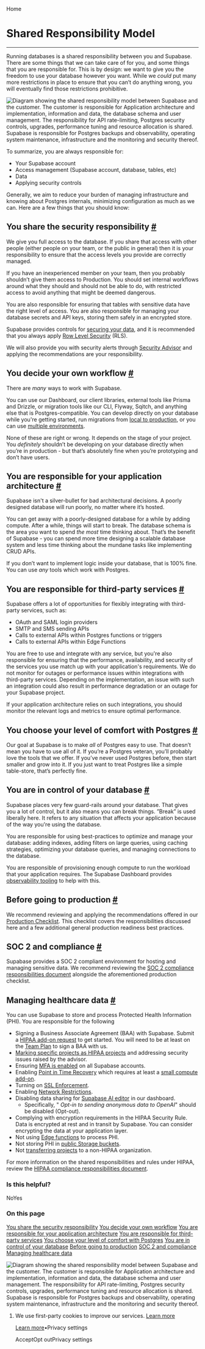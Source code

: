 Home

# Shared Responsibility Model

* * *

Running databases is a shared responsibility between you and Supabase. There are some things that we can take care of for you, and some things that you are responsible for. This is by design: we want to give you the freedom to use your database however you want. While we _could_ put many more restrictions in place to ensure that you can’t do anything wrong, you will eventually find those restrictions prohibitive.

![Diagram showing the shared responsibility model between Supabase and the customer. The customer is responsible for Application architecture and implementation, information and data, the database schema and user management. The responsibility for API rate-limiting, Postgres security controls, upgrades, performance tuning and resource allocation is shared. Supabase is responsible for Postgres backups and observability, operating system maintenance, infrastructure and the monitoring and security thereof.](https://supabase.com/docs/_next/image?url=%2Fdocs%2Fimg%2Fplatform%2Fshared-responsibility-model--light.png&w=3840&q=75&dpl=dpl_9xAnUGkSbk4dufV62sNRezafXykJ)

To summarize, you are always responsible for:

- Your Supabase account
- Access management (Supabase account, database, tables, etc)
- Data
- Applying security controls

Generally, we aim to reduce your burden of managing infrastructure and knowing about Postgres internals, minimizing configuration as much as we can. Here are a few things that you should know:

## You share the security responsibility [\#](https://supabase.com/docs/guides/deployment/shared-responsibility-model\#you-share-the-security-responsibility)

We give you full access to the database. If you share that access with other people (either people on your team, or the public in general) then it is your responsibility to ensure that the access levels you provide are correctly managed.

If you have an inexperienced member on your team, then you probably shouldn’t give them access to Production. You should set internal workflows around what they should and should not be able to do, with restricted access to avoid anything that might be deemed dangerous.

You are also responsible for ensuring that tables with sensitive data have the right level of access. You are also responsible for managing your database secrets and API keys, storing them safely in an encrypted store.

Supabase provides controls for [securing your data](https://supabase.com/docs/guides/database/secure-data), and it is recommended that you always apply [Row Level Security](https://supabase.com/docs/guides/database/postgres/row-level-security) (RLS).

We will also provide you with security alerts through [Security Advisor](https://supabase.com/dashboard/project/_/database/security-advisor) and applying the recommendations are your responsibility.

## You decide your own workflow [\#](https://supabase.com/docs/guides/deployment/shared-responsibility-model\#you-decide-your-own-workflow)

There are _many_ ways to work with Supabase.

You can use our Dashboard, our client libraries, external tools like Prisma and Drizzle, or migration tools like our CLI, Flyway, Sqitch, and anything else that is Postgres-compatible. You can develop directly on your database while you're getting started, run migrations from [local to production](https://supabase.com/docs/guides/getting-started/local-development), or you can use [multiple environments](https://supabase.com/docs/guides/cli/managing-environments).

None of these are right or wrong. It depends on the stage of your project. You _definitely_ shouldn’t be developing on your database directly when you’re in production - but that’s absolutely fine when you’re prototyping and don’t have users.

## You are responsible for your application architecture [\#](https://supabase.com/docs/guides/deployment/shared-responsibility-model\#you-are-responsible-for-your-application-architecture)

Supabase isn't a silver-bullet for bad architectural decisions. A poorly designed database will run poorly, no matter where it’s hosted.

You can get away with a poorly-designed database for a while by adding compute. After a while, things will start to break. The database schema is the area you want to spend _the most_ time thinking about. That’s the benefit of Supabase - you can spend more time designing a scalable database system and less time thinking about the mundane tasks like implementing CRUD APIs.

If you don’t want to implement logic inside your database, that is 100% fine. You can use _any_ tools which work with Postgres.

## You are responsible for third-party services [\#](https://supabase.com/docs/guides/deployment/shared-responsibility-model\#you-are-responsible-for-third-party-services)

Supabase offers a lot of opportunities for flexibly integrating with third-party services, such as:

- OAuth and SAML login providers
- SMTP and SMS sending APIs
- Calls to external APIs within Postgres functions or triggers
- Calls to external APIs within Edge Functions

You are free to use and integrate with any service, but you're also responsible for ensuring that the performance, availability, and security of the services you use match up with your application's requirements. We do not monitor for outages or performance issues within integrations with third-party services. Depending on the implementation, an issue with such an integration could also result in performance degradation or an outage for your Supabase project.

If your application architecture relies on such integrations, you should monitor the relevant logs and metrics to ensure optimal performance.

## You choose your level of comfort with Postgres [\#](https://supabase.com/docs/guides/deployment/shared-responsibility-model\#you-choose-your-level-of-comfort-with-postgres)

Our goal at Supabase is to make _all_ of Postgres easy to use. That doesn’t mean you have to use all of it. If you’re a Postgres veteran, you’ll probably love the tools that we offer. If you’ve never used Postgres before, then start smaller and grow into it. If you just want to treat Postgres like a simple table-store, that’s perfectly fine.

## You are in control of your database [\#](https://supabase.com/docs/guides/deployment/shared-responsibility-model\#you-are-in-control-of-your-database)

Supabase places very few guard-rails around your database. That gives you a lot of control, but it also means you can break things. ”Break” is used liberally here. It refers to any situation that affects your application because of the way you're using the database.

You are responsible for using best-practices to optimize and manage your database: adding indexes, adding filters on large queries, using caching strategies, optimizing your database queries, and managing connections to the database.

You are responsible of provisioning enough compute to run the workload that your application requires. The Supabase Dashboard provides [observability tooling](https://supabase.com/dashboard/project/_/reports/database) to help with this.

## Before going to production [\#](https://supabase.com/docs/guides/deployment/shared-responsibility-model\#before-going-to-production)

We recommend reviewing and applying the recommendations offered in our [Production Checklist](https://supabase.com/docs/guides/platform/going-into-prod). This checklist covers the responsibilities discussed here and a few additional general production readiness best practices.

## SOC 2 and compliance [\#](https://supabase.com/docs/guides/deployment/shared-responsibility-model\#soc-2-and-compliance)

Supabase provides a SOC 2 compliant environment for hosting and managing sensitive data. We recommend reviewing the [SOC 2 compliance responsibilities document](https://supabase.com/docs/guides/security/soc-2-compliance) alongside the aforementioned production checklist.

## Managing healthcare data [\#](https://supabase.com/docs/guides/deployment/shared-responsibility-model\#managing-healthcare-data)

You can use Supabase to store and process Protected Health Information (PHI). You are responsible for the following

- Signing a Business Associate Agreement (BAA) with Supabase. Submit a [HIPAA add-on request](https://forms.supabase.com/hipaa2) to get started. You will need to be at least on the [Team Plan](https://supabase.com/pricing) to sign a BAA with us.
- [Marking specific projects as HIPAA projects](https://supabase.com/docs/guides/platform/hipaa-projects) and addressing security issues raised by the advisor.
- Ensuring [MFA is enabled](https://supabase.com/docs/guides/platform/multi-factor-authentication) on all Supabase accounts.
- Enabling [Point in Time Recovery](https://supabase.com/docs/guides/platform/backups#point-in-time-recovery) which requires at least a [small compute add-on](https://supabase.com/docs/guides/platform/compute-add-ons).
- Turning on [SSL Enforcement](https://supabase.com/docs/guides/platform/ssl-enforcement).
- Enabling [Network Restrictions](https://supabase.com/docs/guides/platform/network-restrictions).
- Disabling data sharing for [Supabase AI editor](https://supabase.com/dashboard/org/_/general) in our dashboard.
  - Specifically, " _Opt-in to sending anonymous data to OpenAI_" should be disabled (Opt-out).
- Complying with encryption requirements in the HIPAA Security Rule. Data is encrypted at rest and in transit by Supabase. You can consider encrypting the data at your application layer.
- Not using [Edge functions](https://supabase.com/docs/guides/functions) to process PHI.
- Not storing PHI in [public Storage buckets](https://supabase.com/docs/guides/storage/buckets/fundamentals#public-buckets).
- Not [transferring projects](https://supabase.com/docs/guides/platform/project-transfer) to a non-HIPAA organization.

For more information on the shared responsibilities and rules under HIPAA, review the [HIPAA compliance responsibilities document](https://supabase.com/docs/guides/security/hipaa-compliance).

### Is this helpful?

NoYes

### On this page

[You share the security responsibility](https://supabase.com/docs/guides/deployment/shared-responsibility-model#you-share-the-security-responsibility) [You decide your own workflow](https://supabase.com/docs/guides/deployment/shared-responsibility-model#you-decide-your-own-workflow) [You are responsible for your application architecture](https://supabase.com/docs/guides/deployment/shared-responsibility-model#you-are-responsible-for-your-application-architecture) [You are responsible for third-party services](https://supabase.com/docs/guides/deployment/shared-responsibility-model#you-are-responsible-for-third-party-services) [You choose your level of comfort with Postgres](https://supabase.com/docs/guides/deployment/shared-responsibility-model#you-choose-your-level-of-comfort-with-postgres) [You are in control of your database](https://supabase.com/docs/guides/deployment/shared-responsibility-model#you-are-in-control-of-your-database) [Before going to production](https://supabase.com/docs/guides/deployment/shared-responsibility-model#before-going-to-production) [SOC 2 and compliance](https://supabase.com/docs/guides/deployment/shared-responsibility-model#soc-2-and-compliance) [Managing healthcare data](https://supabase.com/docs/guides/deployment/shared-responsibility-model#managing-healthcare-data)

![Diagram showing the shared responsibility model between Supabase and the customer. The customer is responsible for Application architecture and implementation, information and data, the database schema and user management. The responsibility for API rate-limiting, Postgres security controls, upgrades, performance tuning and resource allocation is shared. Supabase is responsible for Postgres backups and observability, operating system maintenance, infrastructure and the monitoring and security thereof.](https://supabase.com/docs/_next/image?url=%2Fdocs%2Fimg%2Fplatform%2Fshared-responsibility-model--light.png&w=3840&q=75&dpl=dpl_9xAnUGkSbk4dufV62sNRezafXykJ)

1. We use first-party cookies to improve our services. [Learn more](https://supabase.com/privacy#8-cookies-and-similar-technologies-used-on-our-european-services)



   [Learn more](https://supabase.com/privacy#8-cookies-and-similar-technologies-used-on-our-european-services)•Privacy settings





   AcceptOpt outPrivacy settings